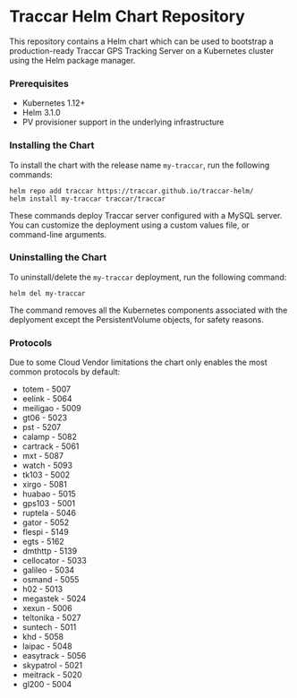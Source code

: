 # Traccar Helm Chart Repository

This repository contains a Helm chart which can be used to bootstrap a production-ready Traccar GPS Tracking Server on a Kubernetes cluster using the Helm package manager.

### Prerequisites
- Kubernetes 1.12+
- Helm 3.1.0
- PV provisioner support in the underlying infrastructure

### Installing the Chart
To install the chart with the release name `my-traccar`, run the following commands:
```
helm repo add traccar https://traccar.github.io/traccar-helm/
helm install my-traccar traccar/traccar
```
These commands deploy Traccar server configured with a MySQL server. You can customize the deployment using a custom values file, or command-line arguments.

### Uninstalling the Chart
To uninstall/delete the `my-traccar` deployment, run the following command:
```
helm del my-traccar
```
The command removes all the Kubernetes components associated with the deplyoment except the PersistentVolume objects, for safety reasons. 

### Protocols
Due to some Cloud Vendor limitations the chart only enables the most common protocols by default:
- totem - 5007
- eelink - 5064
- meiligao - 5009
- gt06 - 5023
- pst - 5207
- calamp - 5082
- cartrack - 5061
- mxt - 5087
- watch - 5093
- tk103 - 5002
- xirgo - 5081
- huabao - 5015
- gps103 - 5001
- ruptela - 5046
- gator - 5052
- flespi - 5149
- egts - 5162
- dmthttp - 5139
- cellocator - 5033
- galileo - 5034
- osmand - 5055
- h02 - 5013
- megastek - 5024
- xexun - 5006
- teltonika - 5027
- suntech - 5011
- khd - 5058
- laipac - 5048
- easytrack - 5056
- skypatrol - 5021
- meitrack - 5020
- gl200 - 5004

